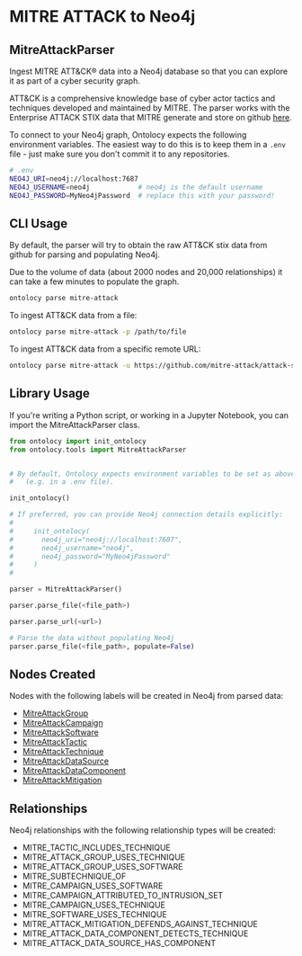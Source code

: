 # MITRE ATTACK to Neo4j

## MitreAttackParser

Ingest MITRE ATT&CK® data into a Neo4j database so that you can explore it as part of a cyber security graph.

ATT&CK is a comprehensive knowledge base of cyber actor tactics and techniques developed and maintained by MITRE. The parser works with the Enterprise ATTACK STIX data that MITRE generate and store on github [here](https://github.com/mitre-attack/attack-stix-data/tree/master/enterprise-attack).

To connect to your Neo4j graph, Ontolocy expects the following environment variables. The easiest way to do this is to keep them in a `.env` file - just make sure you don't commit it to any repositories.

```bash
# .env
NEO4J_URI=neo4j://localhost:7687
NEO4J_USERNAME=neo4j            # neo4j is the default username
NEO4J_PASSWORD=MyNeo4jPassword  # replace this with your password!
```

## CLI Usage

By default, the parser will try to obtain the raw ATT&CK stix data from github for parsing and populating Neo4j.

Due to the volume of data (about 2000 nodes and 20,000 relationships) it can take a few minutes to populate the graph.

```bash
ontolocy parse mitre-attack
```

To ingest ATT&CK data from a file:

```bash
ontolocy parse mitre-attack -p /path/to/file
```

To ingest ATT&CK data from a specific remote URL:

```bash
ontolocy parse mitre-attack -u https://github.com/mitre-attack/attack-stix-data/raw/master/enterprise-attack/enterprise-attack.json
```

## Library Usage

If you're writing a Python script, or working in a Jupyter Notebook, you can import the MitreAttackParser class.

```python
from ontolocy import init_ontolocy
from ontolocy.tools import MitreAttackParser


# By default, Ontolocy expects environment variables to be set as above.
#   (e.g. in a .env file).

init_ontolocy()

# If preferred, you can provide Neo4j connection details explicitly:
#
#     init_ontolocy(
#       neo4j_uri="neo4j://localhost:7687",
#       neo4j_username="neo4j",
#       neo4j_password="MyNeo4jPassword"
#     )
#

parser = MitreAttackParser()

parser.parse_file(<file_path>)

parser.parse_url(<url>)

# Parse the data without populating Neo4j
parser.parse_file(<file_path>, populate=False)
```

## Nodes Created

Nodes with the following labels will be created in Neo4j from parsed data:

* [MitreAttackGroup](../ontology/MitreAttackGroup.md)
* [MitreAttackCampaign](../ontology/MitreAttackCampaign.md)
* [MitreAttackSoftware](../ontology/MitreAttackSoftware.md)
* [MitreAttackTactic](../ontology/MitreAttackTactic.md)
* [MitreAttackTechnique](../ontology/MitreAttackTechnique.md)
* [MitreAttackDataSource](../ontology/MitreAttackDataSource.md)
* [MitreAttackDataComponent](../ontology/MitreAttackDataComponent.md)
* [MitreAttackMitigation](../ontology/MitreAttackMitigation.md)

## Relationships

Neo4j relationships with the following relationship types will be created:

* MITRE_TACTIC_INCLUDES_TECHNIQUE
* MITRE_ATTACK_GROUP_USES_TECHNIQUE
* MITRE_ATTACK_GROUP_USES_SOFTWARE
* MITRE_SUBTECHNIQUE_OF
* MITRE_CAMPAIGN_USES_SOFTWARE
* MITRE_CAMPAIGN_ATTRIBUTED_TO_INTRUSION_SET
* MITRE_CAMPAIGN_USES_TECHNIQUE
* MITRE_SOFTWARE_USES_TECHNIQUE
* MITRE_ATTACK_MITIGATION_DEFENDS_AGAINST_TECHNIQUE
* MITRE_ATTACK_DATA_COMPONENT_DETECTS_TECHNIQUE
* MITRE_ATTACK_DATA_SOURCE_HAS_COMPONENT
